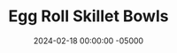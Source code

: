 ---
layout: post
title:  "Egg Roll Skillet Bowls"
date:   2024-02-18 00:00:00 -05000
categories: 
- Recipes
- Ground Meat
permalink: /recipes/egg-roll-bowl
image: /assets/Food/Ground Meat/Egg Roll/egg-roll.jpg
ing: eggroll-ing
facts: eggroll-facts
Prep: 20
Rest: 
Cook: 40
Source1: https://www.theseasonedmom.com/egg-roll-in-a-bowl/
Source2: 
Description: Shredded cabbage makes such a good base for a meal, just like rice or noodles would. These bowls are like a deconstructed version of an egg roll, and they're packed with vegetables and feature a flavorful sauce.
Instructions: 
- You can either buy a bags of shredded cabbage and carrots, or shred them yourself.  I like to cut them into big chunks, pulse them in my food processor, and use that.  It's cheaper and simpler, but you don't get the strips that a mandolin would get you.  Sorry for calling for 17 cups lol, just use a large head of cabbage<br><br>

- Heat a large wok over medium to medium high heat. Add the cabbage, carrots, a pinch of salt, and a drizzle of olive oil<br><br>

- Cover the wok with aluminum foil and cook the vegetables until softened to desired texture<br><br>

- Meanwhile, in a large pan or wok, brown the meat with the spices (onion and garlic powder, chili powder, cumin, ginger, pepper, and salt) over medium heat. Mix in soy sauce and gochujang at the end<br><br>

- Mix together the sauce in a bowl or glass. Optionally add some peanut butter<br><br>

- Pour the sauce onto the cooked vegetables. Mix in the meat, season to taste with lemon, soy sauce, and salt, and serve
---